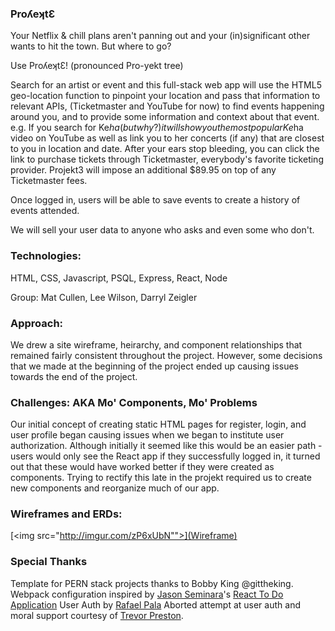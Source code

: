 ### ProʎeʞtƐ

Your Netflix & chill plans aren't panning out and your (in)significant other wants to hit the town. 
But where to go?

Use ProʎeʞtƐ! (pronounced Pro-yekt tree)

Search for an artist or event and this full-stack web app will use the HTML5 geo-location function to pinpoint your location and pass that information to relevant APIs, (Ticketmaster and YouTube for now) to find events happening around you, and to provide some information and context about that event. e.g. If you search for Ke$ha (but why?) it will show you the most popular Ke$ha video on YouTube as well as link you to her concerts (if any) that are closest to you in location and date. After your ears stop bleeding, you can click the link to purchase tickets through Ticketmaster, everybody's favorite ticketing provider. Projekt3 will impose an additional $89.95 on top of any Ticketmaster fees. 

Once logged in, users will be able to save events to create a history of events attended.

We will sell your user data to anyone who asks and even some who don't. 

### Technologies:
HTML, CSS, Javascript, PSQL, Express, React, Node

Group: Mat Cullen, Lee Wilson, Darryl Zeigler

### Approach: 

We drew a site wireframe, heirarchy, and component relationships that remained fairly consistent throughout the project. 
However, some decisions that we made at the beginning of the project ended up causing issues towards the end of the project. 

### Challenges: AKA Mo' Components, Mo' Problems

Our initial concept of creating static HTML pages for register, login, and user profile began causing issues when we began to institute user authorization. Although initially it seemed like this would be an easier path - users would only see the React app if they successfully logged in, it turned out that these would have worked better if they were created as components. Trying to rectify this late in the projekt required us to create new components and reorganize much of our app. 

### Wireframes and ERDs:
[<img src="http://imgur.com/zP6xUbN"">](Wireframe)


### Special Thanks
Template for PERN stack projects thanks to Bobby King @gittheking. Webpack configuration inspired by [Jason Seminara](@jasonseminara)'s [React To Do Application](https://github.com/jasonseminara/react_to-do)
User Auth by [Rafael Pala](https://github.com/rapala61)
Aborted attempt at user auth and moral support courtesy of [Trevor Preston](https://github.com/trevorpreston).
